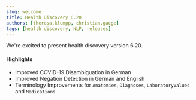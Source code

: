 ```yaml
---
slug: welcome
title: Health Discovery 6.20
authors: [theresa.klumpp, christian.gaege]
tags: [health discovery, NLP, releases]
---
```


We're excited to present health discovery version 6.20.

#### Highlights

- Improved COVID-19 Disambiguation in German
- Improved Negation Detection in German and English
- Terminology Improvements for `Anatomies`, `Diagnoses`, `LaboratoryValues` and `Medications`

